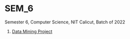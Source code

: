 # SEM_6
Semester 6, Computer Science, NIT Calicut, Batch of 2022

1. [Data Mining Project](https://github.com/vasanthkumar18/SEM_6/tree/main/Data%20Mining%20Project)
